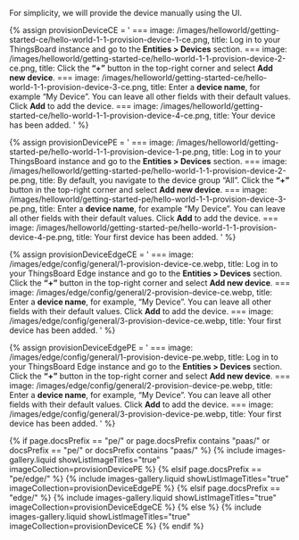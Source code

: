 For simplicity, we will provide the device manually using the UI.

{% assign provisionDeviceCE = '
    ===
        image: /images/helloworld/getting-started-ce/hello-world-1-1-provision-device-1-ce.png,
        title: Log in to your ThingsBoard instance and go to the **Entities > Devices** section.
    ===
        image: /images/helloworld/getting-started-ce/hello-world-1-1-provision-device-2-ce.png,
        title: Click the **“+”** button in the top-right corner and select **Add new device**.
    ===
        image: /images/helloworld/getting-started-ce/hello-world-1-1-provision-device-3-ce.png,
        title: Enter a **device name**, for example “My Device”. You can leave all other fields with their default values. Click **Add** to add the device.
    ===
        image: /images/helloworld/getting-started-ce/hello-world-1-1-provision-device-4-ce.png,
        title: Your device has been added.
    '
%}

{% assign provisionDevicePE = '
    ===
        image: /images/helloworld/getting-started-pe/hello-world-1-1-provision-device-1-pe.png,
        title: Log in to your ThingsBoard instance and go to the **Entities > Devices** section.
    ===
        image: /images/helloworld/getting-started-pe/hello-world-1-1-provision-device-2-pe.png,
        title: By default, you navigate to the device group “All”. Click the **“+”** button in the top-right corner and select **Add new device**.
    ===
        image: /images/helloworld/getting-started-pe/hello-world-1-1-provision-device-3-pe.png,
        title: Enter a **device name**, for example “My Device”. You can leave all other fields with their default values. Click **Add** to add the device.
    ===
        image: /images/helloworld/getting-started-pe/hello-world-1-1-provision-device-4-pe.png,
        title: Your first device has been added.
    '
%}

{% assign provisionDeviceEdgeCE = '
    ===
        image: /images/edge/config/general/1-provision-device-ce.webp,
        title: Log in to your ThingsBoard Edge instance and go to the **Entities > Devices** section. Click the **“+”** button in the top-right corner and select **Add new device**.
    ===
        image: /images/edge/config/general/2-provision-device-ce.webp,
        title: Enter a **device name**, for example, “My Device”. You can leave all other fields with their default values. Click **Add** to add the device.
    ===
        image: /images/edge/config/general/3-provision-device-ce.webp,
        title: Your first device has been added.
'
%}

{% assign provisionDeviceEdgePE = '
    ===
        image: /images/edge/config/general/1-provision-device-pe.webp,
        title: Log in to your ThingsBoard Edge instance and go to the **Entities > Devices** section. Click the **“+”** button in the top-right corner and select **Add new device**.
    ===
        image: /images/edge/config/general/2-provision-device-pe.webp,
        title: Enter a **device name**, for example, “My Device”. You can leave all other fields with their default values. Click **Add** to add the device.
    ===
        image: /images/edge/config/general/3-provision-device-pe.webp,
        title: Your first device has been added.
'
%}

{% if page.docsPrefix == "pe/" or page.docsPrefix contains "paas/" or docsPrefix == "pe/" or docsPrefix contains "paas/" %}
    {% include images-gallery.liquid showListImageTitles="true" imageCollection=provisionDevicePE %}
{% elsif page.docsPrefix == "pe/edge/" %}
    {% include images-gallery.liquid showListImageTitles="true" imageCollection=provisionDeviceEdgePE %}
{% elsif page.docsPrefix == "edge/" %}
    {% include images-gallery.liquid showListImageTitles="true" imageCollection=provisionDeviceEdgeCE %}
{% else %}
    {% include images-gallery.liquid showListImageTitles="true" imageCollection=provisionDeviceCE %}
{% endif %} 